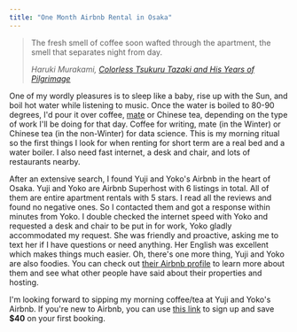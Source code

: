 ```yaml
---
title: "One Month Airbnb Rental in Osaka"
---
```


> The fresh smell of coffee soon wafted through the apartment, the smell that separates night from day. 
>
> <cite>Haruki Murakami, [Colorless Tsukuru Tazaki and His Years of Pilgrimage](http://amzn.to/2neKa5T)</cite>

One of my wordly pleasures is to sleep like a baby, rise up with the Sun, and boil hot water while listening to music. Once the water is boiled to 80-90 degrees, I'd pour it over coffee, [mate](http://amzn.to/2nQe4AL) or Chinese tea, depending on the type of work I'll be doing for that day. Coffee for writing, mate (in the Winter) or Chinese tea (in the non-Winter) for data science. This is my morning ritual so the first things I look for when renting for short term are a real bed and a water boiler. I also need fast internet, a desk and chair, and lots of restaurants nearby. 

After an extensive search, I found Yuji and Yoko's Airbnb in the heart of Osaka. Yuji and Yoko are Airbnb Superhost with 6 listings in total. All of them are entire apartment rentals with 5 stars. I read all the reviews and found no negative ones. So I contacted them and got a response within minutes from Yoko. I double checked the internet speed with Yoko and requested a desk and chair to be put in for work, Yoko gladly accommodated my request. She was friendly and proactive, asking me to text her if I have questions or need anything. Her English was excellent which makes things much easier. Oh, there's one more thing, Yuji and Yoko are also foodies. You can check out [their Airbnb profile](https://www.airbnb.com/users/show/85469839) to learn more about them and see what other people have said about their properties and hosting.

I'm looking forward to sipping my morning coffee/tea at Yuji and Yoko's Airbnb. If you're new to Airbnb, you can use [this link](https://www.airbnb.com/c/guangmingl26) to sign up and save **$40** on your first booking. 
